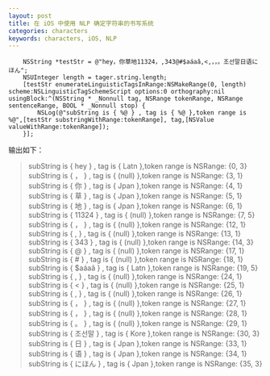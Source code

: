 ```yaml
---
layout: post
title: 在 iOS 中使用 NLP 确定字符串的书写系统
categories: characters
keywords: characters, iOS, NLP
---
```


    
        NSString *testStr = @"hey，你草地11324，,343@#$aáaâ,<,，，。조선말日语にほん";
        NSUInteger length = tager.string.length;
        [testStr enumerateLinguisticTagsInRange:NSMakeRange(0, length) scheme:NSLinguisticTagSchemeScript options:0 orthography:nil usingBlock:^(NSString * _Nonnull tag, NSRange tokenRange, NSRange sentenceRange, BOOL * _Nonnull stop) {
            NSLog(@"subString is { %@ } , tag is { %@ },token range is %@",[testStr substringWithRange:tokenRange], tag,[NSValue valueWithRange:tokenRange]);
        }];


输出如下：  
> subString is { hey } , tag is { Latn },token range is NSRange: {0, 3}  
subString is { ， } , tag is { (null) },token range is NSRange: {3, 1}  
subString is { 你 } , tag is { Jpan },token range is NSRange: {4, 1}  
subString is { 草 } , tag is { Jpan },token range is NSRange: {5, 1}  
subString is { 地 } , tag is { Jpan },token range is NSRange: {6, 1}  
subString is { 11324 } , tag is { (null) },token range is NSRange: {7, 5}  
subString is { ， } , tag is { (null) },token range is NSRange: {12, 1}  
subString is { , } , tag is { (null) },token range is NSRange: {13, 1}  
subString is { 343 } , tag is { (null) },token range is NSRange: {14, 3}  
subString is { @ } , tag is { (null) },token range is NSRange: {17, 1}  
subString is { # } , tag is { (null) },token range is NSRange: {18, 1}  
subString is { $aáaâ } , tag is { Latn },token range is NSRange: {19, 5}  
subString is { , } , tag is { (null) },token range is NSRange: {24, 1}  
subString is { < } , tag is { (null) },token range is NSRange: {25, 1}  
subString is { , } , tag is { (null) },token range is NSRange: {26, 1}  
subString is { ， } , tag is { (null) },token range is NSRange: {27, 1}  
subString is { ， } , tag is { (null) },token range is NSRange: {28, 1}  
subString is { 。 } , tag is { (null) },token range is NSRange: {29, 1}  
subString is { 조선말 } , tag is { Kore },token range is NSRange: {30, 3}  
subString is { 日 } , tag is { Jpan },token range is NSRange: {33, 1}  
subString is { 语 } , tag is { Jpan },token range is NSRange: {34, 1}  
subString is { にほん } , tag is { Jpan },token range is NSRange: {35, 3}  



